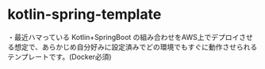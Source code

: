 # kotlin-spring-template
・最近ハマっている Kotlin+SpringBoot の組み合わせをAWS上でデプロイさせる想定で、あらかじめ自分好みに設定済みでどの環境でもすぐに動作させられるテンプレートです。(Docker必須)  

